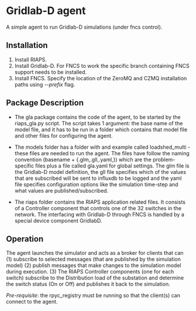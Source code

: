 Gridlab-D agent
==================

A simple agent to run Gridlab-D simulations (under fncs control).

Installation
-----------------

1. Install RIAPS.
2. Install Gridlab-D. For FNCS to work the specific branch containing FNCS support needs to be installed.
3. Install FNCS. Specify the location of the ZeroMQ and CZMQ installation paths using *--prefix* flag.

Package Description
-----------------------

- The gla package contains the code of the agent, to be started by the riaps_gla.py script.
The script takes 1 argument: the base name of the model file, and it has to be run
in a folder which contains that model file and other files for configuring the agent.

- The models folder has a folder with and example called loadshed_multi - these files are needed
to run the agent. The files have follow the naming convention (basename + {.glm,.gll,.yaml,})
which are the problem-specific files plus a file called gla.yaml for global settings. The glm file is the Gridlab-D model definition, the gll file specifies which of the values that are subscribed will be sent to influxdb to be logged and the yaml file specifies configuration options like the simulation time-step and what values are published/subscribed.

- The riaps folder contains the RIAPS application related files. It consists of a Controller component that controls one of the 32 switches in the network. The interfacing with Gridlab-D through FNCS is handled by a special device component GridlabD.

Operation
--------------------
The agent launches the simulator and acts as a broker for clients that can
(1) subscribe to selected messages (that are published by the simulation model)
(2) publish messages that make changes to the simulation model during execution.
(3) The RIAPS Controller components (one for each switch) subscribe to the Distribution load of the substation and determine the switch status (On or Off) and publishes it back to the simulation.

*Pre-requisite*: the rpyc_registry must be running so that the client(s) can connect to the agent.
